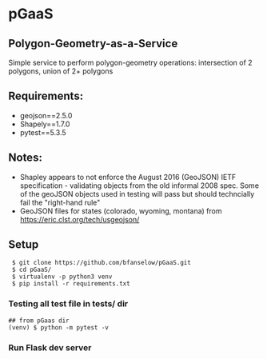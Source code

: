 # pGaaS

## Polygon-Geometry-as-a-Service

Simple service to perform polygon-geometry operations: intersection of 2 polygons, union of 2+ polygons


## Requirements:
 * geojson==2.5.0
 * Shapely==1.7.0
 * pytest==5.3.5

## Notes:
* Shapley appears to not enforce the August 2016 (GeoJSON) IETF specification - validating objects from the old informal 2008 spec.  Some of the geoJSON objects used in testing will pass but should techncially fail the "right-hand rule" 
* GeoJSON files for states (colorado, wyoming, montana) from https://eric.clst.org/tech/usgeojson/

## Setup
```
 $ git clone https://github.com/bfanselow/pGaaS.git
 $ cd pGaaS/
 $ virtualenv -p python3 venv
 $ pip install -r requirements.txt
```

### Testing all test file in tests/ dir
```
## from pGaas dir
(venv) $ python -m pytest -v
```

### Run Flask dev server
